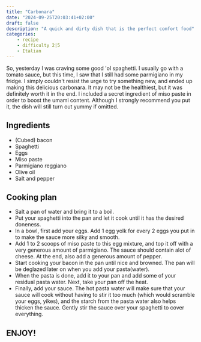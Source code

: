 ```yaml
---
title: "Carbonara"
date: "2024-09-25T20:03:41+02:00"
draft: false
description: "A quick and dirty dish that is the perfect comfort food"
categories: 
    - recipe
    - difficulty 2|5
    - Italian
---
```


So, yesterday I was craving some good 'ol spaghetti. I usually go with a tomato sauce, but this time, I saw that I still had some parmigiano in my fridge. I simply couldn't resist the urge to try something new, and ended up making this delicious carbonara. It may not be the healthiest, but it was definitely worth it in the end. I included a secret ingredient of miso paste in order to boost the umami content. Although I strongly recommend you put it, the dish will still turn out yummy if omitted.

## Ingredients
- (Cubed) bacon
- Spaghetti
- Eggs
- Miso paste
- Parmigiano reggiano
- Olive oil
- Salt and pepper

## Cooking plan
- Salt a pan of water and bring it to a boil.
- Put your spaghetti into the pan and let it cook until it has the desired doneness.
- In a bowl, first add your eggs. Add 1 egg yolk for every 2 eggs you put in to make the sauce more silky and smooth.
- Add 1 to 2 scoops of miso paste to this egg mixture, and top it off with a very generous amount of parmigiano. The sauce should contain alot of cheese. At the end, also add a generous amount of pepper. 
- Start cooking your bacon in the pan until nice and browned. The pan will be deglazed later on when you add your pasta(water). 
- When the pasta is done, add it to your pan and add some of your residual pasta water. Next, take your pan off the heat.
- Finally, add your sauce. The hot pasta water will make sure that your sauce will cook without having to stir it too much (which would scramble your eggs, yikes), and the starch from the pasta water also helps thicken the sauce. Gently stir the sauce over your spaghetti to cover everything. 

## ENJOY!